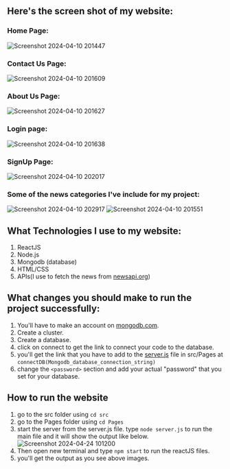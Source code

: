 ## Here's the screen shot of my website:
### Home Page:
![Screenshot 2024-04-10 201447](https://github.com/AdityaPatadiya/News-Application-with-ReactJS-and-MongoDB/assets/161931434/aca1d248-08b6-4418-8bf4-824626f8636c)


### Contact Us Page:
![Screenshot 2024-04-10 201609](https://github.com/AdityaPatadiya/News-Application-with-ReactJS-and-MongoDB/assets/161931434/26e06e50-e021-4fc8-bb27-428614c19322)


### About Us Page:
![Screenshot 2024-04-10 201627](https://github.com/AdityaPatadiya/News-Application-with-ReactJS-and-MongoDB/assets/161931434/f7e536df-55f4-4410-92e4-f4c6ad3565d4)


### Login page:
![Screenshot 2024-04-10 201638](https://github.com/AdityaPatadiya/News-Application-with-ReactJS-and-MongoDB/assets/161931434/0e680952-9901-4ca6-94d2-086868c0849f)


### SignUp Page:
![Screenshot 2024-04-10 202017](https://github.com/AdityaPatadiya/News-Application-with-ReactJS-and-MongoDB/assets/161931434/a21c32e3-7686-474a-a0c9-e871b0bdad6a)


### Some of the news categories I've include for my project:
![Screenshot 2024-04-10 202917](https://github.com/AdityaPatadiya/News-Application-with-ReactJS-and-MongoDB/assets/161931434/f10e7de5-e72d-468b-98f0-4d8f52d75a91)
![Screenshot 2024-04-10 201551](https://github.com/AdityaPatadiya/News-Application-with-ReactJS-and-MongoDB/assets/161931434/23cdabfe-be3d-4887-9e93-98a0999cef27)


## What Technologies I use to my website:
1) ReactJS
2) Node.js
3) Mongodb (database)
4) HTML/CSS
5) APIs(I use to fetch the news from [newsapi.org](https://newsapi.org/))

## What changes you should make to run the project successfully:
1) You'll have to make an account on [mongodb.com](https://www.mongodb.com/).
2) Create a cluster.
3) Create a database.
4) click on connect to get the link to connect your code to the database.
5) you'll get the link that you have to add to the [server.js](https://github.com/AdityaPatadiya/News-Application-with-ReactJS-and-MongoDB/blob/main/src/Pages/server.js) file in src/Pages at `connectDB(Mongodb_database_connection_string)`
6) change the `<password>` section and add your actual "password" that you set for your database.

## How to run the website
1) go to the src folder using `cd src`
2) go to the Pages folder using `cd Pages`
3) start the server from the server.js file. type `node server.js` to run the main file and it will show the output like below.
   ![Screenshot 2024-04-24 101200](https://github.com/AdityaPatadiya/News-Application-with-ReactJS-and-MongoDB/assets/161931434/a121d194-78c5-45b0-99d7-68925dca4ddf)
5) Then open new terminal and type `npm start` to run the reactJS files.
6) you'll get the output as you see above images.
